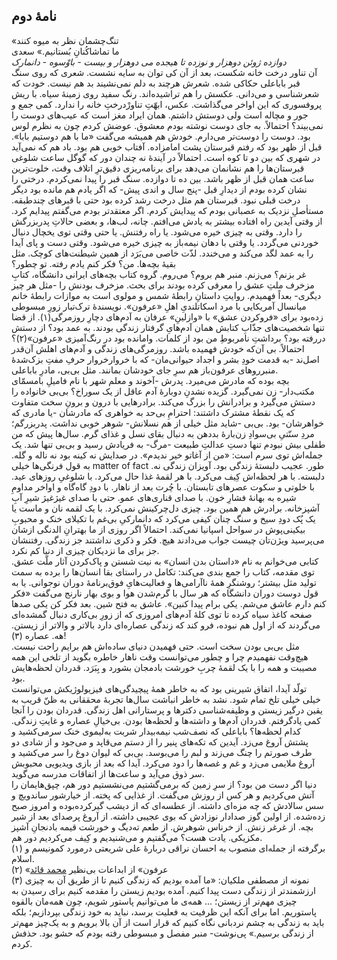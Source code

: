 <!--
.. title: نامهٔ دوم
.. slug: 2020-05-18-letter-02
.. date: 2020-05-18 20:58:59 UTC+02:00
.. tags: نامه
.. category: 
.. link: 
.. description: 
.. type: text
-->

## نامهٔ دوم  
«تنگ‌چشمان نظر به میوه کنند  
ما تماشاکُنانِ بُستانیم.» سعدی  
*دوازده ژوئن دوهزار و نوزده تا هیجده می دوهزار و بیست - باوْسوه - دانمارک*  
آن تناور درخت خانه شکست، بعد از آن کی توان به سایه نشست. شعری که روی سنگ قبر باباعلی حکاکی شده. شعرش هرچند به دلم نمی‌نشیند بد هم نیست. خودت که شعرشناسی و می‌دانی. عکسش را هم تراشیده‌اند. رنگ سفید روی زمینهٔ سیاه. با ریش پروفسوری که این اواخر می‌گذاشت. عکس، ابهّتِ تناورْدرختِ خانه را ندارد. کمی جمع و جور و مچاله است ولی دوستش داشتم. همان ایراد مغز است که عیب‌های دوست را نمی‌بیند؟ احتمالاً. به جای دوست نوشته بودم معشوق. عوضش کردم چون به نظرم لوس بود. دوست را دوست‌تر می‌دارم. خودش هم همیشه می‌گفت «ما با هم دوستیم بابا». قبل از ظهر بود که رفتم قبرستان پشت امامزاده. آفتاب خوبی هم بود. باد هم که نمی‌آید در شهری که بین دو تا کوه است. احتمالاً در آیندهٔ نه چندان دور که گوگل ساعت شلوغی قبرستان‌ها را هم نشانمان می‌دهد برای برنامه‌ریزی دقیق‌ترِ اتلاف وقت، خلوت‌ترین ساعت همان قبل از ظهر باشد. بین ده تا دوازده. سنگ قبر را پیدا نمی‌کردم. درختی را نشان کرده بودم از دیدارِ قبل -پنج سال و اندی پیش- که اگر یادم هم مانده بود دیگر درخت قبلی نبود. قبرستان‌ هم مثل درخت رشد کرده بود حتی با قبرهای چندطبقه. مستأصلِ نزدیک به عصبانی بودم که پیدایش کردم. اگر معتقدتر بودم می‌گفتم پیدایم کرد. از وقتی آیدین راه افتاده بیشتر به یادش می‌افتم. چانه، لب‌ها، و بعضی حالاتِ پدربزرگش را دارد. وقتی به چیزی خیره می‌شود. یا راه رفتنش. یا حتی وقتی توی یخچال دنبال خوردنی می‌گردد. یا وقتی با دهان نیمه‌باز به چیزی خیره می‌شود. وقتی دست و پای آیدا را به عمد لگد می‌کند و می‌خندد. لذّت خاصی می‌بَرَد از همین شیطنت‌های کوچک. مثل بقیهٔ بچه‌ها. من؟ فکر کنم یادم رفته. تو چطور؟  
غر بزنم؟ می‌زنم. منبر هم بروم؟ می‌روم. گروه کتاب بچه‌های ایرانی دانشگاه، کتابِ مزخرف ملتِ عشق را معرفی کرده بودند برای بحث. مزخرف بودنش را -مثل هر چیز دیگری- بعداً فهمیدم. روایتِ داستانِ رابطهٔ شمس و مولوی است به موازات رابطهٔ خانم میانسال آمریکایی با مرد اسکاتلندیِ اهلِ «عرفون». نویسندهٔ ترک‌تبار زورِ مبسوطی زده‌بود برای «فروکردن عشق» با «وازلینِ» عرفان به آدم‌های دچارِ روزمرگی(۱). از قضا تنها شخصیت‌های جذّابِ کتابش همان آدم‌هایِ گرفتار زندگی بودند. به عمد بود؟ از دستش دررفته بود؟ برداشتِ نامربوطِ من بود از کلمات. وامانده بود در رنگ‌آمیزی «عرفون»(۲)؟ احتمالاً. بی آن‌که خودش فهمیده باشد. روزمرگی‌های زندگی و آدم‌های اهلش آن‌قدر اصل‌ند -به قدمت خودِ بشر و اجداد حیوانی‌مان- که با خروارخروار حرفِ مفتِ بزک‌شدهٔ منبرروهای عرفون‌باز هم سرِ جای خودشان بمانند.  مثل بی‌بی، مادرِ باباعلی.  
بچه بوده که مادرش می‌میرد. پدرش -آخوند و معلم شهر با نام فامیلِ بامسمّای مکتب‌دار- زن نمی‌گیرد. گزیده نشدنِ دوبارهٔ آدم عاقل از یک سوراخ؟ بی‌بی خانواده را دستش می‌گیرد و برادرانش را بزرگ می‌کند. برادرهایی با درون و برونِ سخت متفاوت که یک نقطهٔ مشترک داشتند: احترامِ بی‌حد به خواهری که مادرشان -یا مادری که خواهرشان- بود. بی‌بی -شاید مثل خیلی از هم نسلانش- شوهر خوبی نداشت. پدربزرگم؛ مردِ سنّتیِ بی‌سوادِ زن‌بارهٔ بددهن به دنبال بقای نسل و غذای گرم. سال‌ها پیش که من طفلی بیش نبودم تنها دستِ عدالتِ طبیعت -مرگ- به فریادش رسید و بی‌بی تنها شد. یک جمله‌اش توی سرم است: «من از آغاتو خیر ندیدم». در صدایش نه کینه بود نه ناله و گله. به قول فرنگی‌ها خیلی matter of fact طور. عجیب دلبستهٔ زندگی بود. آویزان زندگی نه. دلبسته. با هر لحظه‌اش کِیف می‌کرد. با هر لقمهٔ غذا حال می‌کرد. با شلوغیِ روزهای عید. با خلوتی و سکوت عصرهای تابستان. با چُرت بعد از ناهار. با دودِ گاه‌گاه و اواخر مداومِ شیره به بهانهٔ فشارِ خون. با صدای قناری‌های عمو. حتی با صدای غیژغیژ شیرِ آبِ آشپزخانه. برادرش هم همین بود. چیزی دل‌چرکینش نمی‌کرد. با یک لقمه نان و ماست یا یک پُک دودِ سیخ و سنگ چنان کیفی می‌کرد که دانمارکیِ بی‌غم با تکیلای خنک و محبوبِ بیکینی‌پوش در سواحل اسپانیا نمی‌کند. احتمالاً اگر روزی از ما بهترانِ الدنگی ازشان می‌پرسید ویژن‌تان چیست جواب می‌دادند هیچ. فکر و ذکری نداشتند جز زندگی. رفتنشان جز برای ما نزدیکان چیزی از دنیا کم نکرد.  
کتابی می‌خوانم به نام «داستان بدن انسان» به نیت شستن و پاک‌کردن آثار ملّت عشق. توی مقدمه، کتاب را جمع بندی می‌کند: تکامل در راستای بقا انسان‌ها را برده به سمت تولید مثل بیشتر؛ روشنگرِ همهٔ ناآرامی‌ها و فعالیت‌هایِ فوق‌برنامهٔ دوران نوجوانی. یا به قول دوست دوران دانشگاه که هر سال با گرم‌شدن هوا و بوی بهار نارنج می‌گفت «فکر کنم دارم عاشق می‌شم. یکی برام پیدا کنین». عاشق به فتح شین. بعد فکر کن یکی صدها صفحه کاغذ سیاه کرده تا توی کلهٔ آدم‌های امروزی که از زورِ بی‌کاری دنبال گمشده‌ای می‌گردند که از اول هم نبوده، فرو کند که زندگی عصاره‌ای دارد بالاتر و والاتر از زیستن. هه. عصاره (۳)!  
مثل بی‌بی بودن سخت است. حتی فهمیدن دنیای ساده‌اش هم برایم راحت نیست. هیچ‌وقت نفهمیدم چرا و چطور می‌توانست وقت ناهار خاطره بگوید از تلخی این همه مصیبت و همه را با یک لقمهٔ چربِ خورشت بادمجان بشورد و بِبَرَد. قدردان لحظه‌هایش بود.  
تولّد آیدا، اتفاق شیرینی بود که به خاطر همهٔ پیچیدگی‌های فیزیولوژیکش می‌توانست خیلی خیلی تلخ تمام شود. نشد به خاطر انباشت سال‌ها تجربهٔ محققانی به ظنّ قریب به یقین درگیر زیستن و وظیفه‌شناسی دکترها و پرستارانی اهل زندگی. قدردان بودن را آنجا کمی یادگرفتم. قدردان آدم‌ها و داشته‌ها و لحظه‌ها بودن. بی‌خیالِ عصاره و غایتِ زندگی. کدام لحظه‌ها؟ باباعلی که نصف‌شب نیمه‌بیدار شربت به‌لیموی خنک سر‌می‌کشید و پشتش آروغ می‌زد. آیدین که تکه‌های پنیر را از دستم می‌قاپد و می‌جود و از شادی دو طرف صورتم را چنگ می‌زند و لبم را می‌بوسد. بی‌بی که لیوان دوغ را سر می‌کشید و آروغ ملایمی ‌می‌زد و غم و غصه‌ها را دود می‌کرد. آیدا که بعد از بازی ویدیویی محبوبش سر ذوق می‌آید و ساعت‌ها از اتفاقات مدرسه می‌گوید.   
دنیا اگر دست من بود؟ از سرِ زمین که برمی‌گشتیم می‌نشستیم دور هم، چپق‌هایمان را آتش می‌کردیم و هر کس از روزش می‌گفت. از غذایی که پخته. از خیارشور ساندویچ و سس سالادش که چه مزه‌ای داشته. از عطسه‌ای که از دیشب گیرکرده‌بوده و امروز صبح زده‌شده. از اولین گوز صدادار نوزادش که بوی عجیبی داشته. از آروغ پرصدای بعد از شیر بچه. از غرغر زنش. از خرناس شوهرش. از طعم ته‌دیگ و خورشت قیمه بادنجانِ آشپز مکزیکی. یادت هست؟ می‌گفتیم و می‌شنیدیم و کِیف می‌کردیم دور هم.  
(۱) برگرفته از جمله‌ای منصوب به احسان نراقی دربارهٔ علی شریعتی درمورد کمونیسم و اسلام.  
(۲) «عرفون» از ابداعات بی‌نظیر [محمد قائد](http://www.mghaed.com)  
(۳) نمونه از مصطفی ملکیان: «ما آمده ‌بودیم که زندگی کنیم تا از طریق آن به چیزی ارزشمندتر از زندگی دست پیدا کنیم. آمده ‌بودیم زیستن را مقدمه کنیم برای رسیدن به چیزی مهم‌تر از زیستن؛ ... همه‌‌ی ما می‌توانیم پاستور شویم، چون همه‌مان بالقوه پاستوریم. اما برای آنکه این ظرفیت به فعلیت برسد، نباید به خود زندگی بپردازیم؛ بلکه باید به زندگی به چشم نردبانی نگاه کنیم که قرار است از آن بالا برویم و به یک‌چیز مهم‌تر از زندگی برسیم.»
پی‌نوشت- منبر مفصل و مبسوطی رفته بودم که حشو بود. حذفش کردم.
